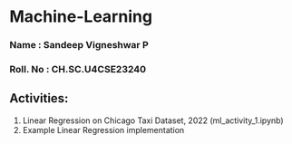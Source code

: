 # Machine-Learning

### Name     : Sandeep Vigneshwar P
### Roll. No : CH.SC.U4CSE23240

## Activities:
1. Linear Regression on Chicago Taxi Dataset, 2022 (ml_activity_1.ipynb)
2. Example Linear Regression implementation
